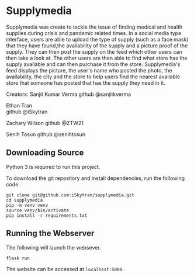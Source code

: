 # Supplymedia
Supplymedia was create to tackle the issue of finding medical and health supplies during 
crisis and pandemic related times. In a social media type interface, users are able to upload
the type of supply (such as a face mask) that they have found,the availability of the supply 
and a picture proof of the supply. They can then post the supply on the feed which other users can 
then take a look at. The other users are then able to find what store has the supply available and
can then purchase it from the store. Supplymedia's feed displays the picture, the user's name who posted the photo, the availability, the city and the store to help users find the nearest available store that someone has posted that has the supply they need in it.

 Creators:
 Sanjit Kumar Verma 
 github @sanjitkverma

 Ethan Tran   
 github @iSkytran

 Zachary Wilson
 github @ZTW21

 Senih Tosun
 github @senihtosun


## Downloading Source

Python 3 is required to run this project.

To download the git repository and install dependencies, run the following code.

```shell
git clone git@github.com:iSkytran/supplymedia.git
cd supplymedia
pip -m venv venv
source venv/bin/activate
pip install -r requirements.txt
```

## Running the Webserver

The following will launch the websever.

```shell
flask run
```

The website can be accessed at `localhost:5000`.
